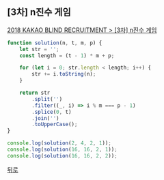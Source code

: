 ## [3차] n진수 게임

[2018 KAKAO BLIND RECRUITMENT > [3차] n진수 게임](https://programmers.co.kr/learn/courses/30/lessons/17687)

``` js
function solution(n, t, m, p) {
    let str = '';
    const length = (t - 1) * m + p;

    for (let i = 0; str.length < length; i++) {
        str += i.toString(n);
    }

    return str
        .split('')
        .filter((_, i) => i % m === p - 1)
        .splice(0, t)
        .join('')
        .toUpperCase();
}

console.log(solution(2, 4, 2, 1));
console.log(solution(16, 16, 2, 1));
console.log(solution(16, 16, 2, 2));
```

[뒤로](https://github.com/SeongYongLee/TIL/tree/main/Algorithm/Programmers)